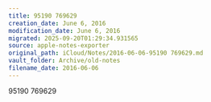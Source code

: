 ```yaml
---
title: 95190 769629
creation_date: June 6, 2016
modification_date: June 6, 2016
migrated: 2025-09-20T01:29:34.931565
source: apple-notes-exporter
original_path: iCloud/Notes/2016-06-06-95190 769629.md
vault_folder: Archive/old-notes
filename_date: 2016-06-06
---
```



95190 769629
